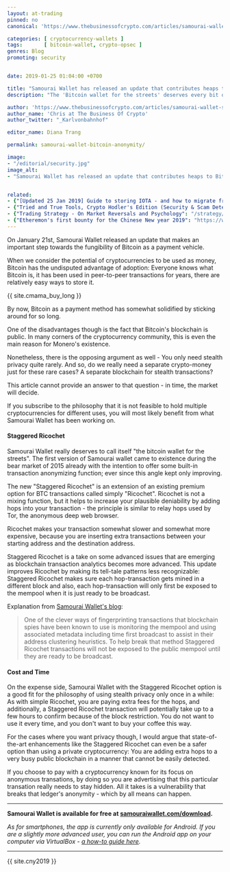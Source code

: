 ```yaml
---
layout: at-trading
pinned: no
canonical: 'https://www.thebusinessofcrypto.com/articles/samourai-wallet-staggered-ricochet'

categories: [ cryptocurrency-wallets ]
tags:       [ bitcoin-wallet, crypto-opsec ]
genres: Blog
promoting: security


date: 2019-01-25 01:04:00 +0700

title: "Samourai Wallet has released an update that contributes heaps to Bitcoin's fungibility"
description: "The 'Bitcoin wallet for the streets' deserves every bit of that marketing slogan."

author: 'https://www.thebusinessofcrypto.com/articles/samourai-wallet-staggered-ricochet#about-the-author'
author_name: 'Chris at The Business Of Crypto'
author_twitter: "_Karlvonbahnhof"

editor_name: Diana Trang

permalink: samourai-wallet-bitcoin-anonymity/

image:
- "/editorial/security.jpg"
image_alt:
- "Samourai Wallet has released an update that contributes heaps to Bitcoin's fungibility"


related:
- {"[Updated 25 Jan 2019] Guide to storing IOTA - and how to migrate from Light Wallet to Trinity": "/security/iota"}
- {"Tried and True Tools, Crypto Hodler's Edition (Security & Scam Detection)": "/security/tools"}
- {"Trading Strategy - On Market Reversals and Psychology": "/strategy/reversals/"}
- {"Etheremon's first bounty for the Chinese New year 2019": "https://www.thebusinessofcrypto.com/intelligence/etheremons-chinese-new-year-2019-1/"}
---
```


On January 21st, Samourai Wallet released an update that makes an important step towards the fungibility of Bitcoin as a payment vehicle.

When we consider the potential of cryptocurrencies to be used as money, Bitcoin has the undisputed advantage of adoption: Everyone knows what Bitcoin is, it has been used in peer-to-peer transactions for years, there are relatively easy ways to store it.

{{ site.cmama_buy_long }}


By now, Bitcoin as a payment method has somewhat solidified by sticking around for so long.

One of the disadvantages though is the fact that Bitcoin's blockchain is public. In many corners of the cryptocurrency community, this is even the main reason for Monero's existence.

Nonetheless, there is the opposing argument as well - You only need stealth privacy quite rarely. And so, do we really need a separate crypto-money just for these rare cases? A separate blockchain for stealth transactions?

This article cannot provide an answer to that question - in time, the market will decide.

If you subscribe to the philosophy that it is not feasible to hold multiple cryptocurrencies for different uses, you will most likely benefit from what Samourai Wallet has been working on.  

#### Staggered Ricochet

Samourai Wallet really deserves to call itself "the bitcoin wallet for the streets". The first version of Samourai wallet came to existence during the bear market of 2015 already with the intention to offer some built-in transaction anonymizing function; ever since this angle kept only improving.

The new "Staggered Ricochet" is an extension of an existing premium option for BTC transactions called simply "Ricochet". Ricochet is not a mixing function, but it helps to increase your plausible deniability by adding hops into your transaction - the principle is similar to relay hops used by Tor, the anonymous deep web browser.

Ricochet makes your transaction somewhat slower and somewhat more expensive, because you are inserting extra transactions between your starting address and the destination address.

Staggered Ricochet is a take on some advanced issues that are emerging as blockchain transaction analytics becomes more advanced. This update improves Ricochet by making its tell-tale patterns less recognizable: Staggered Ricochet makes sure each hop-transaction gets mined in a different block and also, each hop-transaction will only first be exposed to the mempool when it is just ready to be broadcast.

Explanation from [Samourai Wallet's blog](https://blog.samouraiwallet.com/post/182192289762/staggered-ricochet-utxo-tagging-paynym-ux):

> One of the clever ways of fingerprinting transactions that blockchain spies have been known to use is monitoring the mempool and using associated metadata including time first broadcast to assist in their address clustering heuristics. To help break that method Staggered Ricochet transactions will not be exposed to the public mempool until they are ready to be broadcast.

#### Cost and Time

On the expense side, Samourai Wallet with the Staggered Ricochet option is a good fit for  the philosophy of using stealth privacy only once in a while: As with simple Ricochet, you are paying extra fees for the hops, and additionally, a Staggered Ricochet transaction will potentially take up to a few hours to confirm because of the block restriction. You do not want to use it every time, and you don't want to buy your coffee this way.

For the cases where you want privacy though, I would argue that state-of-the-art enhancements like the Staggered Ricochet can even be a safer option than using a private cryptocurrency: You are adding extra hops to a very busy public blockchain in a manner that cannot be easily detected.

If you choose to pay with a cryptocurrency known for its focus on anonymous transations, by doing so you are advertising that this particular transation really needs to stay hidden. All it takes is a vulnerability that breaks that ledger's anonymity - which by all means can happen.

***

**Samourai Wallet is available for free at [samouraiwallet.com/download](https://samouraiwallet.com/download).**

*As for smartphones, the app is currently only available for Android. If you are a slightly more advanced user, you can run the Android app on your computer via VirtualBox - [a how-to guide here](https://www.altcointrading.net/security/virtualbox).*

***

{{ site.cny2019 }}
